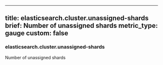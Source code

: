 
---
title: elasticsearch.cluster.unassigned-shards
brief: Number of unassigned shards
metric_type: gauge
custom: false
---
### elasticsearch.cluster.unassigned-shards

Number of unassigned shards
